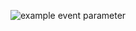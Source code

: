 <!-- [![Build status](https://ci.appveyor.com/api/projects/status/2ei004nol42d221r?svg=true)](https://ci.appveyor.com/project/umniknik/dom) -->
![example event parameter](https://github.com/umniknik/events/actions/workflows/web.yml/badge.svg?event=push)